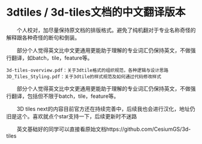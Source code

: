 # 3dtiles / 3d-tiles文档的中文翻译版本

&ensp;&ensp;&ensp;&ensp;个人校对，加尽量保持原文档的排版格式。避免了纯机翻对于专业名称奇怪的解释跟各种奇怪的断句和倒装。

&ensp;&ensp;&ensp;&ensp;部分个人觉得英文比中文更通用更能助于理解的专业词汇仍保持英文，不做强行翻译，如batch，tile，feature等。

	3d-tiles-overview.pdf：关于3dtile格式的组织规范，各种逻辑与设计思路
    3D_Tiles_Styling.pdf：关于3dtile的样式规范及如何通过代码修改样式

&ensp;&ensp;&ensp;&ensp;部分个人觉得英文比中文更通用更能助于理解的专业词汇仍保持英文，不做强行翻译，包括但不限于batch，tile，feature等。

&ensp;&ensp;&ensp;&ensp;3D tiles next的内容目前官方还在持续完善中，后续我也会进行汉化，地址仍旧是这个。喜欢就点个star支持一下，后续更新时不迷路

&ensp;&ensp;&ensp;&ensp;英文基础好的同学可以直接看原始文档https://github.com/CesiumGS/3d-tiles